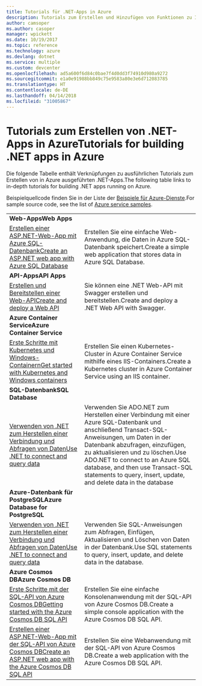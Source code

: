 ```yaml
---
title: Tutorials für .NET-Apps in Azure
description: Tutorials zum Erstellen und Hinzufügen von Funktionen zu Ihren Web- und mobilen .NET-Apps, die Azure-Dienste nutzen.
author: camsoper
ms.author: casoper
manager: wpickett
ms.date: 10/19/2017
ms.topic: reference
ms.technology: azure
ms.devlang: dotnet
ms.service: multiple
ms.custom: devcenter
ms.openlocfilehash: ad5a600f6d84c0bae7f4d0dd3f74910d980a9272
ms.sourcegitcommit: e1a0e91988bb849c75e9583a80e3e6d712083785
ms.translationtype: HT
ms.contentlocale: de-DE
ms.lasthandoff: 04/14/2018
ms.locfileid: "31005867"
---
```

# <a name="tutorials-for-building-net-apps-in-azure"></a><span data-ttu-id="e6d48-103">Tutorials zum Erstellen von .NET-Apps in Azure</span><span class="sxs-lookup"><span data-stu-id="e6d48-103">Tutorials for building .NET apps in Azure</span></span>

<span data-ttu-id="e6d48-104">Die folgende Tabelle enthält Verknüpfungen zu ausführlichen Tutorials zum Erstellen von in Azure ausgeführten .NET-Apps.</span><span class="sxs-lookup"><span data-stu-id="e6d48-104">The following table links to in-depth tutorials for building .NET apps running on Azure.</span></span>

<span data-ttu-id="e6d48-105">Beispielquellcode finden Sie in der Liste der [Beispiele für Azure-Dienste](https://azure.microsoft.com/resources/samples/?platform=dotnet).</span><span class="sxs-lookup"><span data-stu-id="e6d48-105">For sample source code, see the list of [Azure service samples](https://azure.microsoft.com/resources/samples/?platform=dotnet).</span></span>

| | |
|---|---|
| <span data-ttu-id="e6d48-106">**Web-Apps**</span><span class="sxs-lookup"><span data-stu-id="e6d48-106">**Web Apps**</span></span>||
| <span data-ttu-id="e6d48-107">[Erstellen einer ASP.NET-Web-App mit Azure SQL-Datenbank][1]</span><span class="sxs-lookup"><span data-stu-id="e6d48-107">[Create an ASP.NET web app with Azure SQL Database][1]</span></span> | <span data-ttu-id="e6d48-108">Erstellen Sie eine einfache Web-Anwendung, die Daten in Azure SQL-Datenbank speichert.</span><span class="sxs-lookup"><span data-stu-id="e6d48-108">Create a simple web application that stores data in Azure SQL Database.</span></span> | 
| <span data-ttu-id="e6d48-109">**API-Apps**</span><span class="sxs-lookup"><span data-stu-id="e6d48-109">**API Apps**</span></span>||
| <span data-ttu-id="e6d48-110">[Erstellen und Bereitstellen einer Web-API][3]</span><span class="sxs-lookup"><span data-stu-id="e6d48-110">[Create and deploy a Web API][3]</span></span> | <span data-ttu-id="e6d48-111">Sie können eine .NET Web-API mit Swagger erstellen und bereitstellen.</span><span class="sxs-lookup"><span data-stu-id="e6d48-111">Create and deploy a .NET Web API with Swagger.</span></span> | 
| <span data-ttu-id="e6d48-112">**Azure Container Service**</span><span class="sxs-lookup"><span data-stu-id="e6d48-112">**Azure Container Service**</span></span> ||
| <span data-ttu-id="e6d48-113">[Erste Schritte mit Kubernetes und Windows-Containern][4]</span><span class="sxs-lookup"><span data-stu-id="e6d48-113">[Get started with Kubernetes and Windows containers][4]</span></span> | <span data-ttu-id="e6d48-114">Erstellen Sie einen Kubernetes-Cluster in Azure Container Service mithilfe eines IIS-Containers.</span><span class="sxs-lookup"><span data-stu-id="e6d48-114">Create a Kubernetes cluster in Azure Container Service using an IIS container.</span></span>
| <span data-ttu-id="e6d48-115">**SQL-Datenbank**</span><span class="sxs-lookup"><span data-stu-id="e6d48-115">**SQL Database**</span></span> ||
| <span data-ttu-id="e6d48-116">[Verwenden von .NET zum Herstellen einer Verbindung und Abfragen von Daten][5]</span><span class="sxs-lookup"><span data-stu-id="e6d48-116">[Use .NET to connect and query data][5]</span></span> | <span data-ttu-id="e6d48-117">Verwenden Sie ADO.NET zum Herstellen einer Verbindung mit einer Azure SQL-Datenbank und anschließend Transact-SQL-Anweisungen, um Daten in der Datenbank abzufragen, einzufügen, zu aktualisieren und zu löschen.</span><span class="sxs-lookup"><span data-stu-id="e6d48-117">Use ADO.NET to connect to an Azure SQL database, and then use Transact-SQL statements to query, insert, update, and delete data in the database</span></span> | 
| <span data-ttu-id="e6d48-118">**Azure-Datenbank für PostgreSQL**</span><span class="sxs-lookup"><span data-stu-id="e6d48-118">**Azure Database for PostgreSQL**</span></span> ||
| <span data-ttu-id="e6d48-119">[Verwenden von .NET zum Herstellen einer Verbindung und Abfragen von Daten][6]</span><span class="sxs-lookup"><span data-stu-id="e6d48-119">[Use .NET to connect and query data][6]</span></span> | <span data-ttu-id="e6d48-120">Verwenden Sie SQL-Anweisungen zum Abfragen, Einfügen, Aktualisieren und Löschen von Daten in der Datenbank.</span><span class="sxs-lookup"><span data-stu-id="e6d48-120">Use SQL statements to query, insert, update, and delete data in the database.</span></span> | 
| <span data-ttu-id="e6d48-121">**Azure Cosmos DB**</span><span class="sxs-lookup"><span data-stu-id="e6d48-121">**Azure Cosmos DB**</span></span> ||
| <span data-ttu-id="e6d48-122">[Erste Schritte mit der SQL-API von Azure Cosmos DB][7]</span><span class="sxs-lookup"><span data-stu-id="e6d48-122">[Getting started with the Azure Cosmos DB SQL API][7]</span></span> | <span data-ttu-id="e6d48-123">Erstellen Sie eine einfache Konsolenanwendung mit der SQL-API von Azure Cosmos DB.</span><span class="sxs-lookup"><span data-stu-id="e6d48-123">Create a simple console application with the Azure Cosmos DB SQL API.</span></span> | 
| <span data-ttu-id="e6d48-124">[Erstellen einer ASP.NET-Web-App mit der SQL-API von Azure Cosmos DB][8]</span><span class="sxs-lookup"><span data-stu-id="e6d48-124">[Create an ASP.NET web app with the Azure Cosmos DB SQL API][8]</span></span> | <span data-ttu-id="e6d48-125">Erstellen Sie eine Webanwendung mit der SQL-API von Azure Cosmos DB.</span><span class="sxs-lookup"><span data-stu-id="e6d48-125">Create a web application with the Azure Cosmos DB SQL API.</span></span> | 

[1]: /azure/app-service-web/app-service-web-tutorial-dotnet-sqldatabase
[2]: /azure/cosmos-db/sql-api-dotnet-application
[3]: /azure/app-service-api/app-service-api-dotnet-get-started
[4]: /azure/container-service/container-service-kubernetes-windows-walkthrough
[5]: /azure/sql-database/sql-database-connect-query-dotnet
[6]: /azure/postgresql/connect-csharp
[7]: /azure/cosmos-db/sql-api-get-started
[8]: /azure/cosmos-db/sql-api-dotnet-application
